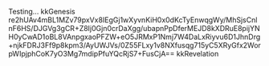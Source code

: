 Testing...
kkGenesis re2hUAv4mBL1MZv79pxVx8IEgGj1wXyvnKiH0x0dKcTyEnwqgWy/MhSjsCnlnF6HS/DJGVg3gCR+Z8Ij0Gjn0crDaXgg/ubapnPpDferMEJD8kXDRuE8pijYNH0yCwAD1oBL8VAnpgxaoPFZW+eO5JRMxP1Nmj7W4DaLxRiyvu6D1JhnDrg+njkFDRJ3Ff9p8kpm3/AyUWJVs/0Z55FLxy1v8NXfusqg715yC5XRyGfx2WorpWIpjphCoK7yO3Mg7mdipPfuYQcRjS7+FusCjA== kkRevelation
